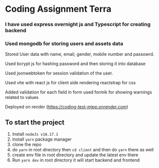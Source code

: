 # Coding Assignment Terra

### I have used express overnight js and Typescript for creating backend

### Used mongodb for storing users and assets data 

Stored User data with name, email, gender, mobile number and passowrd.

Used bcrypt js for hashing password and then storing it into database

Used jsonwebtoken for session validation of the user.

Used vite with react js for client side rendering reactstrap for css

Added validation for each field in form used formik for showing warnings related to values

Deployed on render (https://coding-test-mjpp.onrender.com)

## To start the project
1. Install `nodeJs v16.17.1`
2. Install `yarn` package manager
3. clone the repo
5. do `yarn` in root directory then `cd client` and then do `yarn` there as well
6. create env file in root directory and update the latest env there
7. Run `yarn dev` in root directory it will start backend and frontend
